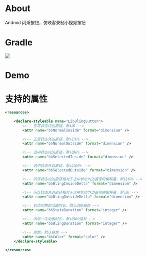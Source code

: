 # About
Android 闪烁按钮，仿映客录制小视频按钮

# Gradle
[![](https://jitpack.io/v/zj565061763/blingbutton.svg)](https://jitpack.io/#zj565061763/blingbutton)

# Demo

# 支持的属性
```xml
<resources>

    <declare-styleable name="LibBlingButton">
        <!-- 正常状态内边直径，默认0 -->
        <attr name="bbNormalInside" format="dimension" />

        <!-- 正常状态外边直径，默认70% -->
        <attr name="bbNormalOutside" format="dimension" />

        <!-- 选中状态内边直径，默认90% -->
        <attr name="bbSelectedInside" format="dimension" />

        <!-- 选中状态外边直径，默认100% -->
        <attr name="bbSelectedOutside" format="dimension" />

        <!-- 闪烁状态内边直径相对于选中状态内边直径的偏移量，默认10% -->
        <attr name="bbBlingInsideDelta" format="dimension" />

        <!-- 闪烁状态外边直径相对于选中状态外边直径的偏移量，默认0 -->
        <attr name="bbBlingOutsideDelta" format="dimension" />

        <!-- 状态切换的动画时长，默认300毫秒 -->
        <attr name="bbStateDuration" format="integer" />

        <!-- 闪烁一次动画时长，默认500毫秒 -->
        <attr name="bbBlingDuration" format="integer" />

        <!-- 颜色，默认白色 -->
        <attr name="bbColor" format="color" />
    </declare-styleable>

</resources>
```